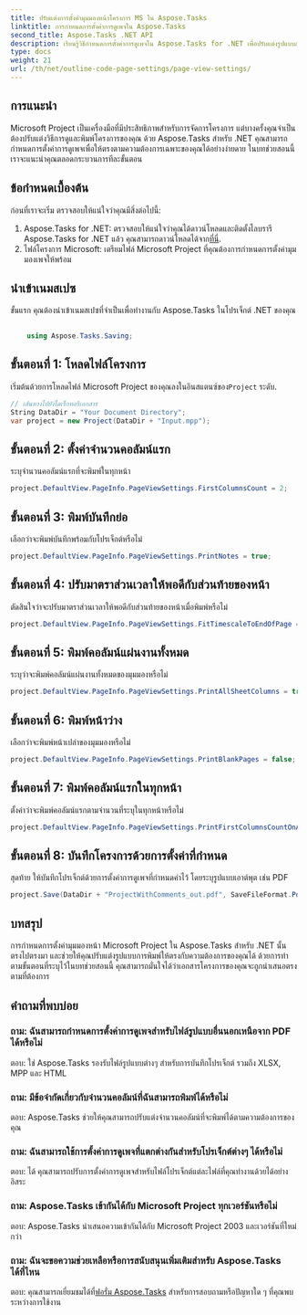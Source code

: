 ```yaml
---
title: ปรับแต่งการตั้งค่ามุมมองหน้าโครงการ MS ใน Aspose.Tasks
linktitle: การกำหนดการตั้งค่าการดูเพจใน Aspose.Tasks
second_title: Aspose.Tasks .NET API
description: เรียนรู้วิธีกำหนดการตั้งค่าการดูเพจใน Aspose.Tasks for .NET เพื่อปรับแต่งรูปแบบการพิมพ์ของเอกสาร Microsoft Project ของคุณ
type: docs
weight: 21
url: /th/net/outline-code-page-settings/page-view-settings/
---
```

## การแนะนำ
Microsoft Project เป็นเครื่องมือที่มีประสิทธิภาพสำหรับการจัดการโครงการ แต่บางครั้งคุณจำเป็นต้องปรับแต่งวิธีการดูและพิมพ์โครงการของคุณ ด้วย Aspose.Tasks สำหรับ .NET คุณสามารถกำหนดการตั้งค่าการดูเพจเพื่อให้ตรงตามความต้องการเฉพาะของคุณได้อย่างง่ายดาย ในบทช่วยสอนนี้ เราจะแนะนำคุณตลอดกระบวนการทีละขั้นตอน
## ข้อกำหนดเบื้องต้น
ก่อนที่เราจะเริ่ม ตรวจสอบให้แน่ใจว่าคุณมีสิ่งต่อไปนี้:
1.  Aspose.Tasks for .NET: ตรวจสอบให้แน่ใจว่าคุณได้ดาวน์โหลดและติดตั้งไลบรารี Aspose.Tasks for .NET แล้ว คุณสามารถดาวน์โหลดได้จาก[ที่นี่](https://releases.aspose.com/tasks/net/).
2. ไฟล์โครงการ Microsoft: เตรียมไฟล์ Microsoft Project ที่คุณต้องการกำหนดการตั้งค่ามุมมองเพจให้พร้อม

## นำเข้าเนมสเปซ
ขั้นแรก คุณต้องนำเข้าเนมสเปซที่จำเป็นเพื่อทำงานกับ Aspose.Tasks ในโปรเจ็กต์ .NET ของคุณ
```csharp
    
    using Aspose.Tasks.Saving;
```
## ขั้นตอนที่ 1: โหลดไฟล์โครงการ
 เริ่มต้นด้วยการโหลดไฟล์ Microsoft Project ของคุณลงในอินสแตนซ์ของ`Project` ระดับ.
```csharp
// เส้นทางไปยังไดเร็กทอรีเอกสาร
String DataDir = "Your Document Directory";
var project = new Project(DataDir + "Input.mpp");
```
## ขั้นตอนที่ 2: ตั้งค่าจำนวนคอลัมน์แรก
ระบุจำนวนคอลัมน์แรกที่จะพิมพ์ในทุกหน้า
```csharp
project.DefaultView.PageInfo.PageViewSettings.FirstColumnsCount = 2;
```
## ขั้นตอนที่ 3: พิมพ์บันทึกย่อ
เลือกว่าจะพิมพ์บันทึกพร้อมกับโปรเจ็กต์หรือไม่
```csharp
project.DefaultView.PageInfo.PageViewSettings.PrintNotes = true;
```
## ขั้นตอนที่ 4: ปรับมาตราส่วนเวลาให้พอดีกับส่วนท้ายของหน้า
ตัดสินใจว่าจะปรับมาตราส่วนเวลาให้พอดีกับส่วนท้ายของหน้าเมื่อพิมพ์หรือไม่
```csharp
project.DefaultView.PageInfo.PageViewSettings.FitTimescaleToEndOfPage = true;
```
## ขั้นตอนที่ 5: พิมพ์คอลัมน์แผ่นงานทั้งหมด
ระบุว่าจะพิมพ์คอลัมน์แผ่นงานทั้งหมดของมุมมองหรือไม่
```csharp
project.DefaultView.PageInfo.PageViewSettings.PrintAllSheetColumns = true;
```
## ขั้นตอนที่ 6: พิมพ์หน้าว่าง
เลือกว่าจะพิมพ์หน้าเปล่าของมุมมองหรือไม่
```csharp
project.DefaultView.PageInfo.PageViewSettings.PrintBlankPages = false;
```
## ขั้นตอนที่ 7: พิมพ์คอลัมน์แรกในทุกหน้า
ตั้งค่าว่าจะพิมพ์คอลัมน์แรกตามจำนวนที่ระบุในทุกหน้าหรือไม่
```csharp
project.DefaultView.PageInfo.PageViewSettings.PrintFirstColumnsCountOnAllPages = true;
```
## ขั้นตอนที่ 8: บันทึกโครงการด้วยการตั้งค่าที่กำหนด
สุดท้าย ให้บันทึกโปรเจ็กต์ด้วยการตั้งค่าการดูเพจที่กำหนดค่าไว้ โดยระบุรูปแบบเอาต์พุต เช่น PDF
```csharp
project.Save(DataDir + "ProjectWithComments_out.pdf", SaveFileFormat.Pdf);
```

## บทสรุป
การกำหนดการตั้งค่ามุมมองหน้า Microsoft Project ใน Aspose.Tasks สำหรับ .NET นั้นตรงไปตรงมา และช่วยให้คุณปรับแต่งรูปแบบการพิมพ์ให้ตรงกับความต้องการของคุณได้ ด้วยการทำตามขั้นตอนที่ระบุไว้ในบทช่วยสอนนี้ คุณสามารถมั่นใจได้ว่าเอกสารโครงการของคุณจะถูกนำเสนอตรงตามที่ต้องการ
## คำถามที่พบบ่อย
### ถาม: ฉันสามารถกำหนดการตั้งค่าการดูเพจสำหรับไฟล์รูปแบบอื่นนอกเหนือจาก PDF ได้หรือไม่
ตอบ: ใช่ Aspose.Tasks รองรับไฟล์รูปแบบต่างๆ สำหรับการบันทึกโปรเจ็กต์ รวมถึง XLSX, MPP และ HTML
### ถาม: มีข้อจำกัดเกี่ยวกับจำนวนคอลัมน์ที่ฉันสามารถพิมพ์ได้หรือไม่
ตอบ: Aspose.Tasks ช่วยให้คุณสามารถปรับแต่งจำนวนคอลัมน์ที่จะพิมพ์ได้ตามความต้องการของคุณ
### ถาม: ฉันสามารถใช้การตั้งค่าการดูเพจที่แตกต่างกันสำหรับโปรเจ็กต์ต่างๆ ได้หรือไม่
ตอบ: ได้ คุณสามารถปรับการตั้งค่าการดูเพจสำหรับไฟล์โปรเจ็กต์แต่ละไฟล์ที่คุณทำงานด้วยได้อย่างอิสระ
### ถาม: Aspose.Tasks เข้ากันได้กับ Microsoft Project ทุกเวอร์ชันหรือไม่
ตอบ: Aspose.Tasks นำเสนอความเข้ากันได้กับ Microsoft Project 2003 และเวอร์ชันที่ใหม่กว่า
### ถาม: ฉันจะขอความช่วยเหลือหรือการสนับสนุนเพิ่มเติมสำหรับ Aspose.Tasks ได้ที่ไหน
 ตอบ: คุณสามารถเยี่ยมชมได้ที่[ฟอรั่ม Aspose.Tasks](https://forum.aspose.com/c/tasks/15) สำหรับการสอบถามหรือปัญหาใด ๆ ที่คุณพบระหว่างการใช้งาน